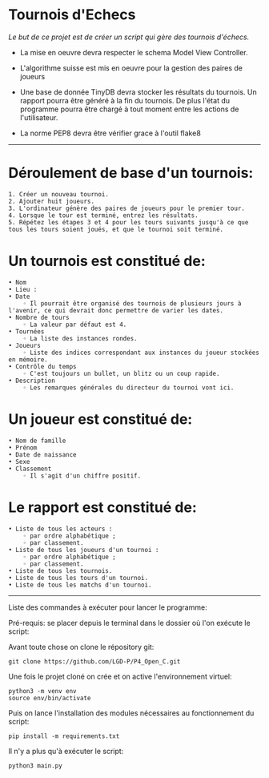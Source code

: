 # Tournois d'Echecs 

*Le but de ce projet est de créer un script qui gère des tournois d'échecs.*

* La mise en oeuvre devra respecter le schema Model View Controller.

* L'algorithme suisse est mis en oeuvre pour la gestion des paires de joueurs

* Une base de donnée TinyDB devra stocker les résultats du tournois. Un rapport pourra être généré à la fin du tournois. De plus l'état du programme pourra être chargé à tout moment entre les actions de l'utilisateur.

* La norme PEP8 devra être vérifier grace à l'outil flake8

------

# Déroulement de base d'un tournois:

    1. Créer un nouveau tournoi.
    2. Ajouter huit joueurs.
    3. L'ordinateur génère des paires de joueurs pour le premier tour.
    4. Lorsque le tour est terminé, entrez les résultats.
    5. Répétez les étapes 3 et 4 pour les tours suivants jusqu'à ce que tous les tours soient joués, et que le tournoi soit terminé.



# Un tournois est constitué de: 
    • Nom
    • Lieu :
    • Date
        ◦ Il pourrait être organisé des tournois de plusieurs jours à l'avenir, ce qui devrait donc permettre de varier les dates.
    • Nombre de tours
        ◦ La valeur par défaut est 4.
    • Tournées
        ◦ La liste des instances rondes.
    • Joueurs
        ◦ Liste des indices correspondant aux instances du joueur stockées en mémoire.
    • Contrôle du temps
        ◦ C'est toujours un bullet, un blitz ou un coup rapide.
    • Description
        ◦ Les remarques générales du directeur du tournoi vont ici.

# Un joueur est constitué de:

    • Nom de famille
    • Prénom
    • Date de naissance
    • Sexe
    • Classement
        ◦ Il s'agit d'un chiffre positif.

# Le rapport est constitué de:


    • Liste de tous les acteurs :
        ◦ par ordre alphabétique ;
        ◦ par classement.
    • Liste de tous les joueurs d'un tournoi :
        ◦ par ordre alphabétique ;
        ◦ par classement.
    • Liste de tous les tournois.
    • Liste de tous les tours d'un tournoi.
    • Liste de tous les matchs d'un tournoi.



---------


Liste des commandes à exécuter pour lancer le programme:

Pré-requis: se placer depuis le terminal dans le dossier où l'on exécute le script:

Avant toute chose on clone le répository git:

    git clone https://github.com/LGD-P/P4_Open_C.git

Une fois le projet cloné on crée et on active l'environnement virtuel:

    python3 -m venv env
    source env/bin/activate

Puis on lance l'installation des modules nécessaires au fonctionnement du script:

    pip install -m requirements.txt

Il n'y a plus qu'à exécuter le script:

    python3 main.py

